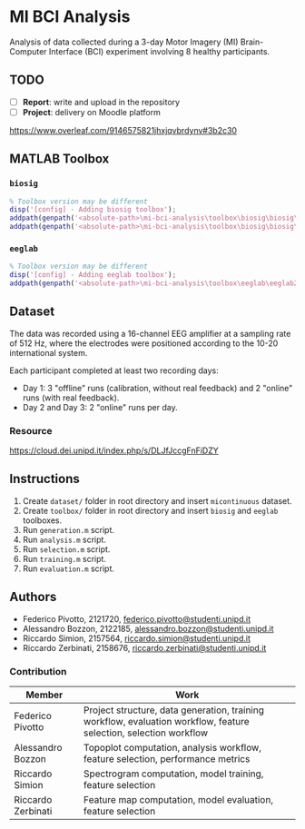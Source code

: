 # MI BCI Analysis
Analysis of data collected during a 3-day Motor Imagery (MI) Brain-Computer Interface (BCI) experiment involving 8 healthy participants.

## TODO
- [ ] **Report**: write and upload in the repository
- [ ] **Project**: delivery on Moodle platform

https://www.overleaf.com/9146575821jhxjqvbrdynv#3b2c30

## MATLAB Toolbox

### `biosig`
```matlab
% Toolbox version may be different
disp('[config] - Adding biosig toolbox');
addpath(genpath('<absolute-path>\mi-bci-analysis\toolbox\biosig\biosig\t200_FileAccess'));
addpath(genpath('<absolute-path>\mi-bci-analysis\toolbox\biosig\biosig\t250_ArtifactPreProcessingQualityControl'));
```

### `eeglab`
```matlab
% Toolbox version may be different
disp('[config] - Adding eeglab toolbox');
addpath(genpath('<absolute-path>\mi-bci-analysis\toolbox\eeglab\eeglab2024.2'));
```

## Dataset
The data was recorded using a 16-channel EEG amplifier at a sampling rate of 512 Hz, where the electrodes were positioned according to the 10-20 international system.

Each participant completed at least two recording days:

- Day 1: 3 "offline" runs (calibration, without real feedback) and 2 "online" runs
(with real feedback).
- Day 2 and Day 3: 2 "online" runs per day.

### Resource
https://cloud.dei.unipd.it/index.php/s/DLJfJccgFnFiDZY

## Instructions
1. Create `dataset/` folder in root directory and insert `micontinuous` dataset.
2. Create `toolbox/` folder in root directory and insert `biosig` and `eeglab` toolboxes.
3. Run `generation.m` script.
4. Run `analysis.m` script.
5. Run `selection.m` script.
6. Run `training.m` script.
7. Run `evaluation.m` script.

## Authors
- Federico Pivotto, 2121720, federico.pivotto@studenti.unipd.it
- Alessandro Bozzon, 2122185, alessandro.bozzon@studenti.unipd.it
- Riccardo Simion, 2157564, riccardo.simion@studenti.unipd.it
- Riccardo Zerbinati, 2158676, riccardo.zerbinati@studenti.unipd.it

### Contribution
| Member             | Work                                                                                                              |
| ------------------ | ----------------------------------------------------------------------------------------------------------------- |
| Federico Pivotto   | Project structure, data generation, training workflow, evaluation workflow, feature selection, selection workflow |
| Alessandro Bozzon  | Topoplot computation, analysis workflow, feature selection, performance metrics                                   |
| Riccardo Simion    | Spectrogram computation, model training, feature selection                                                        |
| Riccardo Zerbinati | Feature map computation, model evaluation, feature selection                                                      |
